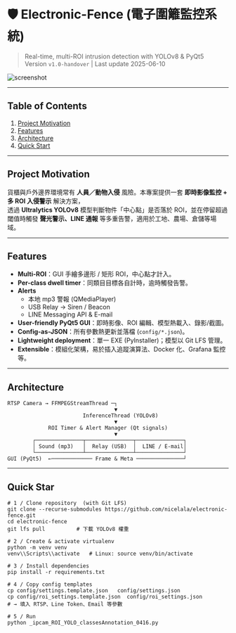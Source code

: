 # 🛡️ Electronic-Fence (電子圍籬監控系統)

> Real-time, multi-ROI intrusion detection with YOLOv8 & PyQt5  
> Version `v1.0-handover` | Last update 2025-06-10

![screenshot](docs/assets/monitor_ui.png)

---

## Table of Contents
1. [Project Motivation](#project-motivation)  
2. [Features](#features)  
3. [Architecture](#architecture)  
4. [Quick Start](#quick-start)
   
---

## Project Motivation
貨櫃與戶外邊界環境常有 **人員／動物入侵** 風險。本專案提供一套 **即時影像監控 + 多 ROI 入侵警示** 解決方案，  
透過 **Ultralytics YOLOv8** 模型判斷物件「中心點」是否落於 ROI，並在停留超過閾值時觸發 **聲光警示、LINE 通報** 等多重告警，適用於工地、農場、倉儲等場域。

---

## Features
- **Multi-ROI**：GUI 手繪多邊形 / 矩形 ROI，中心點才計入。
- **Per-class dwell timer**：同類目目標各自計時，逾時觸發告警。
- **Alerts**  
  - 本地 mp3 警報 (QMediaPlayer)  
  - USB Relay → Siren / Beacon  
  - LINE Messaging API & E-mail
- **User-friendly PyQt5 GUI**：即時影像、ROI 編輯、模型熱載入、錄影/截圖。
- **Config-as-JSON**：所有參數熱更新並落檔 (`config/*.json`)。
- **Lightweight deployment**：單一 EXE (PyInstaller)；模型以 Git LFS 管理。
- **Extensible**：模組化架構，易於插入追蹤演算法、Docker 化、Grafana 監控等。

---

## Architecture
```text
RTSP Camera → FFMPEGStreamThread ─┐
                                  ▼
                        InferenceThread (YOLOv8)
                                  ▼
             ROI Timer & Alert Manager (Qt signals)
                                  ▼
        ┌───────────────┬───────────────┬───────────────┐
        │ Sound (mp3)   │  Relay (USB)  │  LINE / E-mail│
        └───────────────┴───────────────┴───────────────┘
GUI (PyQt5)  ←───────────── Frame & Meta ───────────────┘
```

---

## Quick Star
```
# 1 / Clone repository  (with Git LFS)
git clone --recurse-submodules https://github.com/nicelala/electronic-fence.git
cd electronic-fence
git lfs pull          # 下載 YOLOv8 權重

# 2 / Create & activate virtualenv
python -m venv venv
venv\\Scripts\\activate   # Linux: source venv/bin/activate

# 3 / Install dependencies
pip install -r requirements.txt

# 4 / Copy config templates
cp config/settings.template.json   config/settings.json
cp config/roi_settings.template.json  config/roi_settings.json
# → 填入 RTSP、Line Token、Email 等參數

# 5 / Run
python _ipcam_ROI_YOLO_classesAnnotation_0416.py
```
